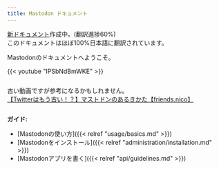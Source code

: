 ```yaml
---
title: Mastodon ドキュメント
---
```


[新ドキュメント](https://new.docs.toot.app)作成中。(翻訳進捗60%)  
このドキュメントはほぼ100%日本語に翻訳されています。

Mastodonのドキュメントへようこそ。

<div style="margin-bottom: 26px">
  {{< youtube "IPSbNdBmWKE" >}}
</div>
古い動画ですが参考になるかもしれません。
<div style="margin-bottom: 26px">
  <script type="application/javascript" src="https://embed.nicovideo.jp/watch/sm32474021/script?w=640&h=360"></script><noscript><a href="https://www.nicovideo.jp/watch/sm32474021">【Twitterはもう古い！？】マストドンのあるきかた【friends.nico】</a></noscript>
</div>


**ガイド:**

- [Mastodonの使い方]({{< relref "usage/basics.md" >}})
- [Mastodonをインストール]({{< relref "administration/installation.md" >}})
- [Mastodonアプリを書く]({{< relref "api/guidelines.md" >}})
